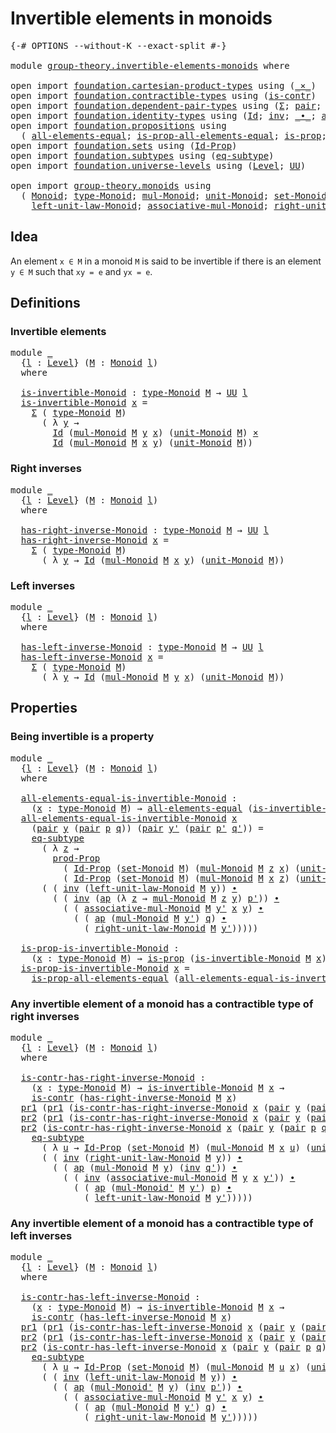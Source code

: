 # Invertible elements in monoids

<pre class="Agda"><a id="43" class="Symbol">{-#</a> <a id="47" class="Keyword">OPTIONS</a> <a id="55" class="Pragma">--without-K</a> <a id="67" class="Pragma">--exact-split</a> <a id="81" class="Symbol">#-}</a>

<a id="86" class="Keyword">module</a> <a id="93" href="group-theory.invertible-elements-monoids.html" class="Module">group-theory.invertible-elements-monoids</a> <a id="134" class="Keyword">where</a>

<a id="141" class="Keyword">open</a> <a id="146" class="Keyword">import</a> <a id="153" href="foundation.cartesian-product-types.html" class="Module">foundation.cartesian-product-types</a> <a id="188" class="Keyword">using</a> <a id="194" class="Symbol">(</a><a id="195" href="foundation-core.cartesian-product-types.html#577" class="Function Operator">_×_</a><a id="198" class="Symbol">)</a>
<a id="200" class="Keyword">open</a> <a id="205" class="Keyword">import</a> <a id="212" href="foundation.contractible-types.html" class="Module">foundation.contractible-types</a> <a id="242" class="Keyword">using</a> <a id="248" class="Symbol">(</a><a id="249" href="foundation-core.contractible-types.html#925" class="Function">is-contr</a><a id="257" class="Symbol">)</a>
<a id="259" class="Keyword">open</a> <a id="264" class="Keyword">import</a> <a id="271" href="foundation.dependent-pair-types.html" class="Module">foundation.dependent-pair-types</a> <a id="303" class="Keyword">using</a> <a id="309" class="Symbol">(</a><a id="310" href="foundation-core.dependent-pair-types.html#502" class="Record">Σ</a><a id="311" class="Symbol">;</a> <a id="313" href="foundation-core.dependent-pair-types.html#575" class="InductiveConstructor">pair</a><a id="317" class="Symbol">;</a> <a id="319" href="foundation-core.dependent-pair-types.html#592" class="Field">pr1</a><a id="322" class="Symbol">;</a> <a id="324" href="foundation-core.dependent-pair-types.html#604" class="Field">pr2</a><a id="327" class="Symbol">)</a>
<a id="329" class="Keyword">open</a> <a id="334" class="Keyword">import</a> <a id="341" href="foundation.identity-types.html" class="Module">foundation.identity-types</a> <a id="367" class="Keyword">using</a> <a id="373" class="Symbol">(</a><a id="374" href="foundation-core.identity-types.html#641" class="Datatype">Id</a><a id="376" class="Symbol">;</a> <a id="378" href="foundation-core.identity-types.html#1552" class="Function">inv</a><a id="381" class="Symbol">;</a> <a id="383" href="foundation-core.identity-types.html#1239" class="Function Operator">_∙_</a><a id="386" class="Symbol">;</a> <a id="388" href="foundation-core.identity-types.html#2853" class="Function">ap</a><a id="390" class="Symbol">)</a>
<a id="392" class="Keyword">open</a> <a id="397" class="Keyword">import</a> <a id="404" href="foundation.propositions.html" class="Module">foundation.propositions</a> <a id="428" class="Keyword">using</a>
  <a id="436" class="Symbol">(</a> <a id="438" href="foundation-core.propositions.html#2135" class="Function">all-elements-equal</a><a id="456" class="Symbol">;</a> <a id="458" href="foundation-core.propositions.html#2335" class="Function">is-prop-all-elements-equal</a><a id="484" class="Symbol">;</a> <a id="486" href="foundation-core.propositions.html#1246" class="Function">is-prop</a><a id="493" class="Symbol">;</a> <a id="495" href="foundation-core.propositions.html#5805" class="Function">prod-Prop</a><a id="504" class="Symbol">)</a>
<a id="506" class="Keyword">open</a> <a id="511" class="Keyword">import</a> <a id="518" href="foundation.sets.html" class="Module">foundation.sets</a> <a id="534" class="Keyword">using</a> <a id="540" class="Symbol">(</a><a id="541" href="foundation-core.sets.html#1407" class="Function">Id-Prop</a><a id="548" class="Symbol">)</a>
<a id="550" class="Keyword">open</a> <a id="555" class="Keyword">import</a> <a id="562" href="foundation.subtypes.html" class="Module">foundation.subtypes</a> <a id="582" class="Keyword">using</a> <a id="588" class="Symbol">(</a><a id="589" href="foundation-core.subtypes.html#2835" class="Function">eq-subtype</a><a id="599" class="Symbol">)</a>
<a id="601" class="Keyword">open</a> <a id="606" class="Keyword">import</a> <a id="613" href="foundation.universe-levels.html" class="Module">foundation.universe-levels</a> <a id="640" class="Keyword">using</a> <a id="646" class="Symbol">(</a><a id="647" href="Agda.Primitive.html#597" class="Postulate">Level</a><a id="652" class="Symbol">;</a> <a id="654" href="foundation-core.universe-levels.html#222" class="Primitive">UU</a><a id="656" class="Symbol">)</a>

<a id="659" class="Keyword">open</a> <a id="664" class="Keyword">import</a> <a id="671" href="group-theory.monoids.html" class="Module">group-theory.monoids</a> <a id="692" class="Keyword">using</a>
  <a id="700" class="Symbol">(</a> <a id="702" href="group-theory.monoids.html#1054" class="Function">Monoid</a><a id="708" class="Symbol">;</a> <a id="710" href="group-theory.monoids.html#1219" class="Function">type-Monoid</a><a id="721" class="Symbol">;</a> <a id="723" href="group-theory.monoids.html#1564" class="Function">mul-Monoid</a><a id="733" class="Symbol">;</a> <a id="735" href="group-theory.monoids.html#2068" class="Function">unit-Monoid</a><a id="746" class="Symbol">;</a> <a id="748" href="group-theory.monoids.html#1320" class="Function">set-Monoid</a><a id="758" class="Symbol">;</a>
    <a id="764" href="group-theory.monoids.html#2156" class="Function">left-unit-law-Monoid</a><a id="784" class="Symbol">;</a> <a id="786" href="group-theory.monoids.html#1834" class="Function">associative-mul-Monoid</a><a id="808" class="Symbol">;</a> <a id="810" href="group-theory.monoids.html#2314" class="Function">right-unit-law-Monoid</a><a id="831" class="Symbol">;</a> <a id="833" href="group-theory.monoids.html#1705" class="Function">mul-Monoid&#39;</a><a id="844" class="Symbol">)</a>
</pre>
## Idea

An element `x ∈ M` in a monoid `M` is said to be invertible if there is an element `y ∈ M` such that `xy = e` and `yx = e`.

## Definitions

### Invertible elements

<pre class="Agda"><a id="1034" class="Keyword">module</a> <a id="1041" href="group-theory.invertible-elements-monoids.html#1041" class="Module">_</a>
  <a id="1045" class="Symbol">{</a><a id="1046" href="group-theory.invertible-elements-monoids.html#1046" class="Bound">l</a> <a id="1048" class="Symbol">:</a> <a id="1050" href="Agda.Primitive.html#597" class="Postulate">Level</a><a id="1055" class="Symbol">}</a> <a id="1057" class="Symbol">(</a><a id="1058" href="group-theory.invertible-elements-monoids.html#1058" class="Bound">M</a> <a id="1060" class="Symbol">:</a> <a id="1062" href="group-theory.monoids.html#1054" class="Function">Monoid</a> <a id="1069" href="group-theory.invertible-elements-monoids.html#1046" class="Bound">l</a><a id="1070" class="Symbol">)</a>
  <a id="1074" class="Keyword">where</a>

  <a id="1083" href="group-theory.invertible-elements-monoids.html#1083" class="Function">is-invertible-Monoid</a> <a id="1104" class="Symbol">:</a> <a id="1106" href="group-theory.monoids.html#1219" class="Function">type-Monoid</a> <a id="1118" href="group-theory.invertible-elements-monoids.html#1058" class="Bound">M</a> <a id="1120" class="Symbol">→</a> <a id="1122" href="foundation-core.universe-levels.html#222" class="Primitive">UU</a> <a id="1125" href="group-theory.invertible-elements-monoids.html#1046" class="Bound">l</a>
  <a id="1129" href="group-theory.invertible-elements-monoids.html#1083" class="Function">is-invertible-Monoid</a> <a id="1150" href="group-theory.invertible-elements-monoids.html#1150" class="Bound">x</a> <a id="1152" class="Symbol">=</a>
    <a id="1158" href="foundation-core.dependent-pair-types.html#502" class="Record">Σ</a> <a id="1160" class="Symbol">(</a> <a id="1162" href="group-theory.monoids.html#1219" class="Function">type-Monoid</a> <a id="1174" href="group-theory.invertible-elements-monoids.html#1058" class="Bound">M</a><a id="1175" class="Symbol">)</a>
      <a id="1183" class="Symbol">(</a> <a id="1185" class="Symbol">λ</a> <a id="1187" href="group-theory.invertible-elements-monoids.html#1187" class="Bound">y</a> <a id="1189" class="Symbol">→</a>
        <a id="1199" href="foundation-core.identity-types.html#641" class="Datatype">Id</a> <a id="1202" class="Symbol">(</a><a id="1203" href="group-theory.monoids.html#1564" class="Function">mul-Monoid</a> <a id="1214" href="group-theory.invertible-elements-monoids.html#1058" class="Bound">M</a> <a id="1216" href="group-theory.invertible-elements-monoids.html#1187" class="Bound">y</a> <a id="1218" href="group-theory.invertible-elements-monoids.html#1150" class="Bound">x</a><a id="1219" class="Symbol">)</a> <a id="1221" class="Symbol">(</a><a id="1222" href="group-theory.monoids.html#2068" class="Function">unit-Monoid</a> <a id="1234" href="group-theory.invertible-elements-monoids.html#1058" class="Bound">M</a><a id="1235" class="Symbol">)</a> <a id="1237" href="foundation-core.cartesian-product-types.html#577" class="Function Operator">×</a>
        <a id="1247" href="foundation-core.identity-types.html#641" class="Datatype">Id</a> <a id="1250" class="Symbol">(</a><a id="1251" href="group-theory.monoids.html#1564" class="Function">mul-Monoid</a> <a id="1262" href="group-theory.invertible-elements-monoids.html#1058" class="Bound">M</a> <a id="1264" href="group-theory.invertible-elements-monoids.html#1150" class="Bound">x</a> <a id="1266" href="group-theory.invertible-elements-monoids.html#1187" class="Bound">y</a><a id="1267" class="Symbol">)</a> <a id="1269" class="Symbol">(</a><a id="1270" href="group-theory.monoids.html#2068" class="Function">unit-Monoid</a> <a id="1282" href="group-theory.invertible-elements-monoids.html#1058" class="Bound">M</a><a id="1283" class="Symbol">))</a>
</pre>
### Right inverses

<pre class="Agda"><a id="1319" class="Keyword">module</a> <a id="1326" href="group-theory.invertible-elements-monoids.html#1326" class="Module">_</a>
  <a id="1330" class="Symbol">{</a><a id="1331" href="group-theory.invertible-elements-monoids.html#1331" class="Bound">l</a> <a id="1333" class="Symbol">:</a> <a id="1335" href="Agda.Primitive.html#597" class="Postulate">Level</a><a id="1340" class="Symbol">}</a> <a id="1342" class="Symbol">(</a><a id="1343" href="group-theory.invertible-elements-monoids.html#1343" class="Bound">M</a> <a id="1345" class="Symbol">:</a> <a id="1347" href="group-theory.monoids.html#1054" class="Function">Monoid</a> <a id="1354" href="group-theory.invertible-elements-monoids.html#1331" class="Bound">l</a><a id="1355" class="Symbol">)</a>
  <a id="1359" class="Keyword">where</a>

  <a id="1368" href="group-theory.invertible-elements-monoids.html#1368" class="Function">has-right-inverse-Monoid</a> <a id="1393" class="Symbol">:</a> <a id="1395" href="group-theory.monoids.html#1219" class="Function">type-Monoid</a> <a id="1407" href="group-theory.invertible-elements-monoids.html#1343" class="Bound">M</a> <a id="1409" class="Symbol">→</a> <a id="1411" href="foundation-core.universe-levels.html#222" class="Primitive">UU</a> <a id="1414" href="group-theory.invertible-elements-monoids.html#1331" class="Bound">l</a>
  <a id="1418" href="group-theory.invertible-elements-monoids.html#1368" class="Function">has-right-inverse-Monoid</a> <a id="1443" href="group-theory.invertible-elements-monoids.html#1443" class="Bound">x</a> <a id="1445" class="Symbol">=</a>
    <a id="1451" href="foundation-core.dependent-pair-types.html#502" class="Record">Σ</a> <a id="1453" class="Symbol">(</a> <a id="1455" href="group-theory.monoids.html#1219" class="Function">type-Monoid</a> <a id="1467" href="group-theory.invertible-elements-monoids.html#1343" class="Bound">M</a><a id="1468" class="Symbol">)</a>
      <a id="1476" class="Symbol">(</a> <a id="1478" class="Symbol">λ</a> <a id="1480" href="group-theory.invertible-elements-monoids.html#1480" class="Bound">y</a> <a id="1482" class="Symbol">→</a> <a id="1484" href="foundation-core.identity-types.html#641" class="Datatype">Id</a> <a id="1487" class="Symbol">(</a><a id="1488" href="group-theory.monoids.html#1564" class="Function">mul-Monoid</a> <a id="1499" href="group-theory.invertible-elements-monoids.html#1343" class="Bound">M</a> <a id="1501" href="group-theory.invertible-elements-monoids.html#1443" class="Bound">x</a> <a id="1503" href="group-theory.invertible-elements-monoids.html#1480" class="Bound">y</a><a id="1504" class="Symbol">)</a> <a id="1506" class="Symbol">(</a><a id="1507" href="group-theory.monoids.html#2068" class="Function">unit-Monoid</a> <a id="1519" href="group-theory.invertible-elements-monoids.html#1343" class="Bound">M</a><a id="1520" class="Symbol">))</a>
</pre>
### Left inverses

<pre class="Agda"><a id="1555" class="Keyword">module</a> <a id="1562" href="group-theory.invertible-elements-monoids.html#1562" class="Module">_</a>
  <a id="1566" class="Symbol">{</a><a id="1567" href="group-theory.invertible-elements-monoids.html#1567" class="Bound">l</a> <a id="1569" class="Symbol">:</a> <a id="1571" href="Agda.Primitive.html#597" class="Postulate">Level</a><a id="1576" class="Symbol">}</a> <a id="1578" class="Symbol">(</a><a id="1579" href="group-theory.invertible-elements-monoids.html#1579" class="Bound">M</a> <a id="1581" class="Symbol">:</a> <a id="1583" href="group-theory.monoids.html#1054" class="Function">Monoid</a> <a id="1590" href="group-theory.invertible-elements-monoids.html#1567" class="Bound">l</a><a id="1591" class="Symbol">)</a>
  <a id="1595" class="Keyword">where</a>

  <a id="1604" href="group-theory.invertible-elements-monoids.html#1604" class="Function">has-left-inverse-Monoid</a> <a id="1628" class="Symbol">:</a> <a id="1630" href="group-theory.monoids.html#1219" class="Function">type-Monoid</a> <a id="1642" href="group-theory.invertible-elements-monoids.html#1579" class="Bound">M</a> <a id="1644" class="Symbol">→</a> <a id="1646" href="foundation-core.universe-levels.html#222" class="Primitive">UU</a> <a id="1649" href="group-theory.invertible-elements-monoids.html#1567" class="Bound">l</a>
  <a id="1653" href="group-theory.invertible-elements-monoids.html#1604" class="Function">has-left-inverse-Monoid</a> <a id="1677" href="group-theory.invertible-elements-monoids.html#1677" class="Bound">x</a> <a id="1679" class="Symbol">=</a>
    <a id="1685" href="foundation-core.dependent-pair-types.html#502" class="Record">Σ</a> <a id="1687" class="Symbol">(</a> <a id="1689" href="group-theory.monoids.html#1219" class="Function">type-Monoid</a> <a id="1701" href="group-theory.invertible-elements-monoids.html#1579" class="Bound">M</a><a id="1702" class="Symbol">)</a>
      <a id="1710" class="Symbol">(</a> <a id="1712" class="Symbol">λ</a> <a id="1714" href="group-theory.invertible-elements-monoids.html#1714" class="Bound">y</a> <a id="1716" class="Symbol">→</a> <a id="1718" href="foundation-core.identity-types.html#641" class="Datatype">Id</a> <a id="1721" class="Symbol">(</a><a id="1722" href="group-theory.monoids.html#1564" class="Function">mul-Monoid</a> <a id="1733" href="group-theory.invertible-elements-monoids.html#1579" class="Bound">M</a> <a id="1735" href="group-theory.invertible-elements-monoids.html#1714" class="Bound">y</a> <a id="1737" href="group-theory.invertible-elements-monoids.html#1677" class="Bound">x</a><a id="1738" class="Symbol">)</a> <a id="1740" class="Symbol">(</a><a id="1741" href="group-theory.monoids.html#2068" class="Function">unit-Monoid</a> <a id="1753" href="group-theory.invertible-elements-monoids.html#1579" class="Bound">M</a><a id="1754" class="Symbol">))</a>
</pre>
## Properties

### Being invertible is a property

<pre class="Agda"><a id="1821" class="Keyword">module</a> <a id="1828" href="group-theory.invertible-elements-monoids.html#1828" class="Module">_</a>
  <a id="1832" class="Symbol">{</a><a id="1833" href="group-theory.invertible-elements-monoids.html#1833" class="Bound">l</a> <a id="1835" class="Symbol">:</a> <a id="1837" href="Agda.Primitive.html#597" class="Postulate">Level</a><a id="1842" class="Symbol">}</a> <a id="1844" class="Symbol">(</a><a id="1845" href="group-theory.invertible-elements-monoids.html#1845" class="Bound">M</a> <a id="1847" class="Symbol">:</a> <a id="1849" href="group-theory.monoids.html#1054" class="Function">Monoid</a> <a id="1856" href="group-theory.invertible-elements-monoids.html#1833" class="Bound">l</a><a id="1857" class="Symbol">)</a>
  <a id="1861" class="Keyword">where</a>

  <a id="1870" href="group-theory.invertible-elements-monoids.html#1870" class="Function">all-elements-equal-is-invertible-Monoid</a> <a id="1910" class="Symbol">:</a>
    <a id="1916" class="Symbol">(</a><a id="1917" href="group-theory.invertible-elements-monoids.html#1917" class="Bound">x</a> <a id="1919" class="Symbol">:</a> <a id="1921" href="group-theory.monoids.html#1219" class="Function">type-Monoid</a> <a id="1933" href="group-theory.invertible-elements-monoids.html#1845" class="Bound">M</a><a id="1934" class="Symbol">)</a> <a id="1936" class="Symbol">→</a> <a id="1938" href="foundation-core.propositions.html#2135" class="Function">all-elements-equal</a> <a id="1957" class="Symbol">(</a><a id="1958" href="group-theory.invertible-elements-monoids.html#1083" class="Function">is-invertible-Monoid</a> <a id="1979" href="group-theory.invertible-elements-monoids.html#1845" class="Bound">M</a> <a id="1981" href="group-theory.invertible-elements-monoids.html#1917" class="Bound">x</a><a id="1982" class="Symbol">)</a>
  <a id="1986" href="group-theory.invertible-elements-monoids.html#1870" class="Function">all-elements-equal-is-invertible-Monoid</a> <a id="2026" href="group-theory.invertible-elements-monoids.html#2026" class="Bound">x</a>
    <a id="2032" class="Symbol">(</a><a id="2033" href="foundation-core.dependent-pair-types.html#575" class="InductiveConstructor">pair</a> <a id="2038" href="group-theory.invertible-elements-monoids.html#2038" class="Bound">y</a> <a id="2040" class="Symbol">(</a><a id="2041" href="foundation-core.dependent-pair-types.html#575" class="InductiveConstructor">pair</a> <a id="2046" href="group-theory.invertible-elements-monoids.html#2046" class="Bound">p</a> <a id="2048" href="group-theory.invertible-elements-monoids.html#2048" class="Bound">q</a><a id="2049" class="Symbol">))</a> <a id="2052" class="Symbol">(</a><a id="2053" href="foundation-core.dependent-pair-types.html#575" class="InductiveConstructor">pair</a> <a id="2058" href="group-theory.invertible-elements-monoids.html#2058" class="Bound">y&#39;</a> <a id="2061" class="Symbol">(</a><a id="2062" href="foundation-core.dependent-pair-types.html#575" class="InductiveConstructor">pair</a> <a id="2067" href="group-theory.invertible-elements-monoids.html#2067" class="Bound">p&#39;</a> <a id="2070" href="group-theory.invertible-elements-monoids.html#2070" class="Bound">q&#39;</a><a id="2072" class="Symbol">))</a> <a id="2075" class="Symbol">=</a>
    <a id="2081" href="foundation-core.subtypes.html#2835" class="Function">eq-subtype</a>
      <a id="2098" class="Symbol">(</a> <a id="2100" class="Symbol">λ</a> <a id="2102" href="group-theory.invertible-elements-monoids.html#2102" class="Bound">z</a> <a id="2104" class="Symbol">→</a>
        <a id="2114" href="foundation-core.propositions.html#5805" class="Function">prod-Prop</a>
          <a id="2134" class="Symbol">(</a> <a id="2136" href="foundation-core.sets.html#1407" class="Function">Id-Prop</a> <a id="2144" class="Symbol">(</a><a id="2145" href="group-theory.monoids.html#1320" class="Function">set-Monoid</a> <a id="2156" href="group-theory.invertible-elements-monoids.html#1845" class="Bound">M</a><a id="2157" class="Symbol">)</a> <a id="2159" class="Symbol">(</a><a id="2160" href="group-theory.monoids.html#1564" class="Function">mul-Monoid</a> <a id="2171" href="group-theory.invertible-elements-monoids.html#1845" class="Bound">M</a> <a id="2173" href="group-theory.invertible-elements-monoids.html#2102" class="Bound">z</a> <a id="2175" href="group-theory.invertible-elements-monoids.html#2026" class="Bound">x</a><a id="2176" class="Symbol">)</a> <a id="2178" class="Symbol">(</a><a id="2179" href="group-theory.monoids.html#2068" class="Function">unit-Monoid</a> <a id="2191" href="group-theory.invertible-elements-monoids.html#1845" class="Bound">M</a><a id="2192" class="Symbol">))</a>
          <a id="2205" class="Symbol">(</a> <a id="2207" href="foundation-core.sets.html#1407" class="Function">Id-Prop</a> <a id="2215" class="Symbol">(</a><a id="2216" href="group-theory.monoids.html#1320" class="Function">set-Monoid</a> <a id="2227" href="group-theory.invertible-elements-monoids.html#1845" class="Bound">M</a><a id="2228" class="Symbol">)</a> <a id="2230" class="Symbol">(</a><a id="2231" href="group-theory.monoids.html#1564" class="Function">mul-Monoid</a> <a id="2242" href="group-theory.invertible-elements-monoids.html#1845" class="Bound">M</a> <a id="2244" href="group-theory.invertible-elements-monoids.html#2026" class="Bound">x</a> <a id="2246" href="group-theory.invertible-elements-monoids.html#2102" class="Bound">z</a><a id="2247" class="Symbol">)</a> <a id="2249" class="Symbol">(</a><a id="2250" href="group-theory.monoids.html#2068" class="Function">unit-Monoid</a> <a id="2262" href="group-theory.invertible-elements-monoids.html#1845" class="Bound">M</a><a id="2263" class="Symbol">)))</a>
      <a id="2273" class="Symbol">(</a> <a id="2275" class="Symbol">(</a> <a id="2277" href="foundation-core.identity-types.html#1552" class="Function">inv</a> <a id="2281" class="Symbol">(</a><a id="2282" href="group-theory.monoids.html#2156" class="Function">left-unit-law-Monoid</a> <a id="2303" href="group-theory.invertible-elements-monoids.html#1845" class="Bound">M</a> <a id="2305" href="group-theory.invertible-elements-monoids.html#2038" class="Bound">y</a><a id="2306" class="Symbol">))</a> <a id="2309" href="foundation-core.identity-types.html#1239" class="Function Operator">∙</a>
        <a id="2319" class="Symbol">(</a> <a id="2321" class="Symbol">(</a> <a id="2323" href="foundation-core.identity-types.html#1552" class="Function">inv</a> <a id="2327" class="Symbol">(</a><a id="2328" href="foundation-core.identity-types.html#2853" class="Function">ap</a> <a id="2331" class="Symbol">(λ</a> <a id="2334" href="group-theory.invertible-elements-monoids.html#2334" class="Bound">z</a> <a id="2336" class="Symbol">→</a> <a id="2338" href="group-theory.monoids.html#1564" class="Function">mul-Monoid</a> <a id="2349" href="group-theory.invertible-elements-monoids.html#1845" class="Bound">M</a> <a id="2351" href="group-theory.invertible-elements-monoids.html#2334" class="Bound">z</a> <a id="2353" href="group-theory.invertible-elements-monoids.html#2038" class="Bound">y</a><a id="2354" class="Symbol">)</a> <a id="2356" href="group-theory.invertible-elements-monoids.html#2067" class="Bound">p&#39;</a><a id="2358" class="Symbol">))</a> <a id="2361" href="foundation-core.identity-types.html#1239" class="Function Operator">∙</a>
          <a id="2373" class="Symbol">(</a> <a id="2375" class="Symbol">(</a> <a id="2377" href="group-theory.monoids.html#1834" class="Function">associative-mul-Monoid</a> <a id="2400" href="group-theory.invertible-elements-monoids.html#1845" class="Bound">M</a> <a id="2402" href="group-theory.invertible-elements-monoids.html#2058" class="Bound">y&#39;</a> <a id="2405" href="group-theory.invertible-elements-monoids.html#2026" class="Bound">x</a> <a id="2407" href="group-theory.invertible-elements-monoids.html#2038" class="Bound">y</a><a id="2408" class="Symbol">)</a> <a id="2410" href="foundation-core.identity-types.html#1239" class="Function Operator">∙</a>
            <a id="2424" class="Symbol">(</a> <a id="2426" class="Symbol">(</a> <a id="2428" href="foundation-core.identity-types.html#2853" class="Function">ap</a> <a id="2431" class="Symbol">(</a><a id="2432" href="group-theory.monoids.html#1564" class="Function">mul-Monoid</a> <a id="2443" href="group-theory.invertible-elements-monoids.html#1845" class="Bound">M</a> <a id="2445" href="group-theory.invertible-elements-monoids.html#2058" class="Bound">y&#39;</a><a id="2447" class="Symbol">)</a> <a id="2449" href="group-theory.invertible-elements-monoids.html#2048" class="Bound">q</a><a id="2450" class="Symbol">)</a> <a id="2452" href="foundation-core.identity-types.html#1239" class="Function Operator">∙</a>
              <a id="2468" class="Symbol">(</a> <a id="2470" href="group-theory.monoids.html#2314" class="Function">right-unit-law-Monoid</a> <a id="2492" href="group-theory.invertible-elements-monoids.html#1845" class="Bound">M</a> <a id="2494" href="group-theory.invertible-elements-monoids.html#2058" class="Bound">y&#39;</a><a id="2496" class="Symbol">)))))</a>
  
  <a id="2507" href="group-theory.invertible-elements-monoids.html#2507" class="Function">is-prop-is-invertible-Monoid</a> <a id="2536" class="Symbol">:</a>
    <a id="2542" class="Symbol">(</a><a id="2543" href="group-theory.invertible-elements-monoids.html#2543" class="Bound">x</a> <a id="2545" class="Symbol">:</a> <a id="2547" href="group-theory.monoids.html#1219" class="Function">type-Monoid</a> <a id="2559" href="group-theory.invertible-elements-monoids.html#1845" class="Bound">M</a><a id="2560" class="Symbol">)</a> <a id="2562" class="Symbol">→</a> <a id="2564" href="foundation-core.propositions.html#1246" class="Function">is-prop</a> <a id="2572" class="Symbol">(</a><a id="2573" href="group-theory.invertible-elements-monoids.html#1083" class="Function">is-invertible-Monoid</a> <a id="2594" href="group-theory.invertible-elements-monoids.html#1845" class="Bound">M</a> <a id="2596" href="group-theory.invertible-elements-monoids.html#2543" class="Bound">x</a><a id="2597" class="Symbol">)</a>
  <a id="2601" href="group-theory.invertible-elements-monoids.html#2507" class="Function">is-prop-is-invertible-Monoid</a> <a id="2630" href="group-theory.invertible-elements-monoids.html#2630" class="Bound">x</a> <a id="2632" class="Symbol">=</a>
    <a id="2638" href="foundation-core.propositions.html#2335" class="Function">is-prop-all-elements-equal</a> <a id="2665" class="Symbol">(</a><a id="2666" href="group-theory.invertible-elements-monoids.html#1870" class="Function">all-elements-equal-is-invertible-Monoid</a> <a id="2706" href="group-theory.invertible-elements-monoids.html#2630" class="Bound">x</a><a id="2707" class="Symbol">)</a>
</pre>
### Any invertible element of a monoid has a contractible type of right inverses

<pre class="Agda"><a id="2804" class="Keyword">module</a> <a id="2811" href="group-theory.invertible-elements-monoids.html#2811" class="Module">_</a>
  <a id="2815" class="Symbol">{</a><a id="2816" href="group-theory.invertible-elements-monoids.html#2816" class="Bound">l</a> <a id="2818" class="Symbol">:</a> <a id="2820" href="Agda.Primitive.html#597" class="Postulate">Level</a><a id="2825" class="Symbol">}</a> <a id="2827" class="Symbol">(</a><a id="2828" href="group-theory.invertible-elements-monoids.html#2828" class="Bound">M</a> <a id="2830" class="Symbol">:</a> <a id="2832" href="group-theory.monoids.html#1054" class="Function">Monoid</a> <a id="2839" href="group-theory.invertible-elements-monoids.html#2816" class="Bound">l</a><a id="2840" class="Symbol">)</a>
  <a id="2844" class="Keyword">where</a>

  <a id="2853" href="group-theory.invertible-elements-monoids.html#2853" class="Function">is-contr-has-right-inverse-Monoid</a> <a id="2887" class="Symbol">:</a>
    <a id="2893" class="Symbol">(</a><a id="2894" href="group-theory.invertible-elements-monoids.html#2894" class="Bound">x</a> <a id="2896" class="Symbol">:</a> <a id="2898" href="group-theory.monoids.html#1219" class="Function">type-Monoid</a> <a id="2910" href="group-theory.invertible-elements-monoids.html#2828" class="Bound">M</a><a id="2911" class="Symbol">)</a> <a id="2913" class="Symbol">→</a> <a id="2915" href="group-theory.invertible-elements-monoids.html#1083" class="Function">is-invertible-Monoid</a> <a id="2936" href="group-theory.invertible-elements-monoids.html#2828" class="Bound">M</a> <a id="2938" href="group-theory.invertible-elements-monoids.html#2894" class="Bound">x</a> <a id="2940" class="Symbol">→</a>
    <a id="2946" href="foundation-core.contractible-types.html#925" class="Function">is-contr</a> <a id="2955" class="Symbol">(</a><a id="2956" href="group-theory.invertible-elements-monoids.html#1368" class="Function">has-right-inverse-Monoid</a> <a id="2981" href="group-theory.invertible-elements-monoids.html#2828" class="Bound">M</a> <a id="2983" href="group-theory.invertible-elements-monoids.html#2894" class="Bound">x</a><a id="2984" class="Symbol">)</a>
  <a id="2988" href="foundation-core.dependent-pair-types.html#592" class="Field">pr1</a> <a id="2992" class="Symbol">(</a><a id="2993" href="foundation-core.dependent-pair-types.html#592" class="Field">pr1</a> <a id="2997" class="Symbol">(</a><a id="2998" href="group-theory.invertible-elements-monoids.html#2853" class="Function">is-contr-has-right-inverse-Monoid</a> <a id="3032" href="group-theory.invertible-elements-monoids.html#3032" class="Bound">x</a> <a id="3034" class="Symbol">(</a><a id="3035" href="foundation-core.dependent-pair-types.html#575" class="InductiveConstructor">pair</a> <a id="3040" href="group-theory.invertible-elements-monoids.html#3040" class="Bound">y</a> <a id="3042" class="Symbol">(</a><a id="3043" href="foundation-core.dependent-pair-types.html#575" class="InductiveConstructor">pair</a> <a id="3048" href="group-theory.invertible-elements-monoids.html#3048" class="Bound">p</a> <a id="3050" href="group-theory.invertible-elements-monoids.html#3050" class="Bound">q</a><a id="3051" class="Symbol">))))</a> <a id="3056" class="Symbol">=</a> <a id="3058" href="group-theory.invertible-elements-monoids.html#3040" class="Bound">y</a>
  <a id="3062" href="foundation-core.dependent-pair-types.html#604" class="Field">pr2</a> <a id="3066" class="Symbol">(</a><a id="3067" href="foundation-core.dependent-pair-types.html#592" class="Field">pr1</a> <a id="3071" class="Symbol">(</a><a id="3072" href="group-theory.invertible-elements-monoids.html#2853" class="Function">is-contr-has-right-inverse-Monoid</a> <a id="3106" href="group-theory.invertible-elements-monoids.html#3106" class="Bound">x</a> <a id="3108" class="Symbol">(</a><a id="3109" href="foundation-core.dependent-pair-types.html#575" class="InductiveConstructor">pair</a> <a id="3114" href="group-theory.invertible-elements-monoids.html#3114" class="Bound">y</a> <a id="3116" class="Symbol">(</a><a id="3117" href="foundation-core.dependent-pair-types.html#575" class="InductiveConstructor">pair</a> <a id="3122" href="group-theory.invertible-elements-monoids.html#3122" class="Bound">p</a> <a id="3124" href="group-theory.invertible-elements-monoids.html#3124" class="Bound">q</a><a id="3125" class="Symbol">))))</a> <a id="3130" class="Symbol">=</a> <a id="3132" href="group-theory.invertible-elements-monoids.html#3124" class="Bound">q</a>
  <a id="3136" href="foundation-core.dependent-pair-types.html#604" class="Field">pr2</a> <a id="3140" class="Symbol">(</a><a id="3141" href="group-theory.invertible-elements-monoids.html#2853" class="Function">is-contr-has-right-inverse-Monoid</a> <a id="3175" href="group-theory.invertible-elements-monoids.html#3175" class="Bound">x</a> <a id="3177" class="Symbol">(</a><a id="3178" href="foundation-core.dependent-pair-types.html#575" class="InductiveConstructor">pair</a> <a id="3183" href="group-theory.invertible-elements-monoids.html#3183" class="Bound">y</a> <a id="3185" class="Symbol">(</a><a id="3186" href="foundation-core.dependent-pair-types.html#575" class="InductiveConstructor">pair</a> <a id="3191" href="group-theory.invertible-elements-monoids.html#3191" class="Bound">p</a> <a id="3193" href="group-theory.invertible-elements-monoids.html#3193" class="Bound">q</a><a id="3194" class="Symbol">)))</a> <a id="3198" class="Symbol">(</a><a id="3199" href="foundation-core.dependent-pair-types.html#575" class="InductiveConstructor">pair</a> <a id="3204" href="group-theory.invertible-elements-monoids.html#3204" class="Bound">y&#39;</a> <a id="3207" href="group-theory.invertible-elements-monoids.html#3207" class="Bound">q&#39;</a><a id="3209" class="Symbol">)</a> <a id="3211" class="Symbol">=</a>
    <a id="3217" href="foundation-core.subtypes.html#2835" class="Function">eq-subtype</a>
      <a id="3234" class="Symbol">(</a> <a id="3236" class="Symbol">λ</a> <a id="3238" href="group-theory.invertible-elements-monoids.html#3238" class="Bound">u</a> <a id="3240" class="Symbol">→</a> <a id="3242" href="foundation-core.sets.html#1407" class="Function">Id-Prop</a> <a id="3250" class="Symbol">(</a><a id="3251" href="group-theory.monoids.html#1320" class="Function">set-Monoid</a> <a id="3262" href="group-theory.invertible-elements-monoids.html#2828" class="Bound">M</a><a id="3263" class="Symbol">)</a> <a id="3265" class="Symbol">(</a><a id="3266" href="group-theory.monoids.html#1564" class="Function">mul-Monoid</a> <a id="3277" href="group-theory.invertible-elements-monoids.html#2828" class="Bound">M</a> <a id="3279" href="group-theory.invertible-elements-monoids.html#3175" class="Bound">x</a> <a id="3281" href="group-theory.invertible-elements-monoids.html#3238" class="Bound">u</a><a id="3282" class="Symbol">)</a> <a id="3284" class="Symbol">(</a><a id="3285" href="group-theory.monoids.html#2068" class="Function">unit-Monoid</a> <a id="3297" href="group-theory.invertible-elements-monoids.html#2828" class="Bound">M</a><a id="3298" class="Symbol">))</a>
      <a id="3307" class="Symbol">(</a> <a id="3309" class="Symbol">(</a> <a id="3311" href="foundation-core.identity-types.html#1552" class="Function">inv</a> <a id="3315" class="Symbol">(</a><a id="3316" href="group-theory.monoids.html#2314" class="Function">right-unit-law-Monoid</a> <a id="3338" href="group-theory.invertible-elements-monoids.html#2828" class="Bound">M</a> <a id="3340" href="group-theory.invertible-elements-monoids.html#3183" class="Bound">y</a><a id="3341" class="Symbol">))</a> <a id="3344" href="foundation-core.identity-types.html#1239" class="Function Operator">∙</a>
        <a id="3354" class="Symbol">(</a> <a id="3356" class="Symbol">(</a> <a id="3358" href="foundation-core.identity-types.html#2853" class="Function">ap</a> <a id="3361" class="Symbol">(</a><a id="3362" href="group-theory.monoids.html#1564" class="Function">mul-Monoid</a> <a id="3373" href="group-theory.invertible-elements-monoids.html#2828" class="Bound">M</a> <a id="3375" href="group-theory.invertible-elements-monoids.html#3183" class="Bound">y</a><a id="3376" class="Symbol">)</a> <a id="3378" class="Symbol">(</a><a id="3379" href="foundation-core.identity-types.html#1552" class="Function">inv</a> <a id="3383" href="group-theory.invertible-elements-monoids.html#3207" class="Bound">q&#39;</a><a id="3385" class="Symbol">))</a> <a id="3388" href="foundation-core.identity-types.html#1239" class="Function Operator">∙</a>
          <a id="3400" class="Symbol">(</a> <a id="3402" class="Symbol">(</a> <a id="3404" href="foundation-core.identity-types.html#1552" class="Function">inv</a> <a id="3408" class="Symbol">(</a><a id="3409" href="group-theory.monoids.html#1834" class="Function">associative-mul-Monoid</a> <a id="3432" href="group-theory.invertible-elements-monoids.html#2828" class="Bound">M</a> <a id="3434" href="group-theory.invertible-elements-monoids.html#3183" class="Bound">y</a> <a id="3436" href="group-theory.invertible-elements-monoids.html#3175" class="Bound">x</a> <a id="3438" href="group-theory.invertible-elements-monoids.html#3204" class="Bound">y&#39;</a><a id="3440" class="Symbol">))</a> <a id="3443" href="foundation-core.identity-types.html#1239" class="Function Operator">∙</a>
            <a id="3457" class="Symbol">(</a> <a id="3459" class="Symbol">(</a> <a id="3461" href="foundation-core.identity-types.html#2853" class="Function">ap</a> <a id="3464" class="Symbol">(</a><a id="3465" href="group-theory.monoids.html#1705" class="Function">mul-Monoid&#39;</a> <a id="3477" href="group-theory.invertible-elements-monoids.html#2828" class="Bound">M</a> <a id="3479" href="group-theory.invertible-elements-monoids.html#3204" class="Bound">y&#39;</a><a id="3481" class="Symbol">)</a> <a id="3483" href="group-theory.invertible-elements-monoids.html#3191" class="Bound">p</a><a id="3484" class="Symbol">)</a> <a id="3486" href="foundation-core.identity-types.html#1239" class="Function Operator">∙</a>
              <a id="3502" class="Symbol">(</a> <a id="3504" href="group-theory.monoids.html#2156" class="Function">left-unit-law-Monoid</a> <a id="3525" href="group-theory.invertible-elements-monoids.html#2828" class="Bound">M</a> <a id="3527" href="group-theory.invertible-elements-monoids.html#3204" class="Bound">y&#39;</a><a id="3529" class="Symbol">)))))</a>
</pre>
### Any invertible element of a monoid has a contractible type of left inverses

<pre class="Agda"><a id="3629" class="Keyword">module</a> <a id="3636" href="group-theory.invertible-elements-monoids.html#3636" class="Module">_</a>
  <a id="3640" class="Symbol">{</a><a id="3641" href="group-theory.invertible-elements-monoids.html#3641" class="Bound">l</a> <a id="3643" class="Symbol">:</a> <a id="3645" href="Agda.Primitive.html#597" class="Postulate">Level</a><a id="3650" class="Symbol">}</a> <a id="3652" class="Symbol">(</a><a id="3653" href="group-theory.invertible-elements-monoids.html#3653" class="Bound">M</a> <a id="3655" class="Symbol">:</a> <a id="3657" href="group-theory.monoids.html#1054" class="Function">Monoid</a> <a id="3664" href="group-theory.invertible-elements-monoids.html#3641" class="Bound">l</a><a id="3665" class="Symbol">)</a>
  <a id="3669" class="Keyword">where</a>

  <a id="3678" href="group-theory.invertible-elements-monoids.html#3678" class="Function">is-contr-has-left-inverse-Monoid</a> <a id="3711" class="Symbol">:</a>
    <a id="3717" class="Symbol">(</a><a id="3718" href="group-theory.invertible-elements-monoids.html#3718" class="Bound">x</a> <a id="3720" class="Symbol">:</a> <a id="3722" href="group-theory.monoids.html#1219" class="Function">type-Monoid</a> <a id="3734" href="group-theory.invertible-elements-monoids.html#3653" class="Bound">M</a><a id="3735" class="Symbol">)</a> <a id="3737" class="Symbol">→</a> <a id="3739" href="group-theory.invertible-elements-monoids.html#1083" class="Function">is-invertible-Monoid</a> <a id="3760" href="group-theory.invertible-elements-monoids.html#3653" class="Bound">M</a> <a id="3762" href="group-theory.invertible-elements-monoids.html#3718" class="Bound">x</a> <a id="3764" class="Symbol">→</a>
    <a id="3770" href="foundation-core.contractible-types.html#925" class="Function">is-contr</a> <a id="3779" class="Symbol">(</a><a id="3780" href="group-theory.invertible-elements-monoids.html#1604" class="Function">has-left-inverse-Monoid</a> <a id="3804" href="group-theory.invertible-elements-monoids.html#3653" class="Bound">M</a> <a id="3806" href="group-theory.invertible-elements-monoids.html#3718" class="Bound">x</a><a id="3807" class="Symbol">)</a>
  <a id="3811" href="foundation-core.dependent-pair-types.html#592" class="Field">pr1</a> <a id="3815" class="Symbol">(</a><a id="3816" href="foundation-core.dependent-pair-types.html#592" class="Field">pr1</a> <a id="3820" class="Symbol">(</a><a id="3821" href="group-theory.invertible-elements-monoids.html#3678" class="Function">is-contr-has-left-inverse-Monoid</a> <a id="3854" href="group-theory.invertible-elements-monoids.html#3854" class="Bound">x</a> <a id="3856" class="Symbol">(</a><a id="3857" href="foundation-core.dependent-pair-types.html#575" class="InductiveConstructor">pair</a> <a id="3862" href="group-theory.invertible-elements-monoids.html#3862" class="Bound">y</a> <a id="3864" class="Symbol">(</a><a id="3865" href="foundation-core.dependent-pair-types.html#575" class="InductiveConstructor">pair</a> <a id="3870" href="group-theory.invertible-elements-monoids.html#3870" class="Bound">p</a> <a id="3872" href="group-theory.invertible-elements-monoids.html#3872" class="Bound">q</a><a id="3873" class="Symbol">))))</a> <a id="3878" class="Symbol">=</a> <a id="3880" href="group-theory.invertible-elements-monoids.html#3862" class="Bound">y</a>
  <a id="3884" href="foundation-core.dependent-pair-types.html#604" class="Field">pr2</a> <a id="3888" class="Symbol">(</a><a id="3889" href="foundation-core.dependent-pair-types.html#592" class="Field">pr1</a> <a id="3893" class="Symbol">(</a><a id="3894" href="group-theory.invertible-elements-monoids.html#3678" class="Function">is-contr-has-left-inverse-Monoid</a> <a id="3927" href="group-theory.invertible-elements-monoids.html#3927" class="Bound">x</a> <a id="3929" class="Symbol">(</a><a id="3930" href="foundation-core.dependent-pair-types.html#575" class="InductiveConstructor">pair</a> <a id="3935" href="group-theory.invertible-elements-monoids.html#3935" class="Bound">y</a> <a id="3937" class="Symbol">(</a><a id="3938" href="foundation-core.dependent-pair-types.html#575" class="InductiveConstructor">pair</a> <a id="3943" href="group-theory.invertible-elements-monoids.html#3943" class="Bound">p</a> <a id="3945" href="group-theory.invertible-elements-monoids.html#3945" class="Bound">q</a><a id="3946" class="Symbol">))))</a> <a id="3951" class="Symbol">=</a> <a id="3953" href="group-theory.invertible-elements-monoids.html#3943" class="Bound">p</a>
  <a id="3957" href="foundation-core.dependent-pair-types.html#604" class="Field">pr2</a> <a id="3961" class="Symbol">(</a><a id="3962" href="group-theory.invertible-elements-monoids.html#3678" class="Function">is-contr-has-left-inverse-Monoid</a> <a id="3995" href="group-theory.invertible-elements-monoids.html#3995" class="Bound">x</a> <a id="3997" class="Symbol">(</a><a id="3998" href="foundation-core.dependent-pair-types.html#575" class="InductiveConstructor">pair</a> <a id="4003" href="group-theory.invertible-elements-monoids.html#4003" class="Bound">y</a> <a id="4005" class="Symbol">(</a><a id="4006" href="foundation-core.dependent-pair-types.html#575" class="InductiveConstructor">pair</a> <a id="4011" href="group-theory.invertible-elements-monoids.html#4011" class="Bound">p</a> <a id="4013" href="group-theory.invertible-elements-monoids.html#4013" class="Bound">q</a><a id="4014" class="Symbol">)))</a> <a id="4018" class="Symbol">(</a><a id="4019" href="foundation-core.dependent-pair-types.html#575" class="InductiveConstructor">pair</a> <a id="4024" href="group-theory.invertible-elements-monoids.html#4024" class="Bound">y&#39;</a> <a id="4027" href="group-theory.invertible-elements-monoids.html#4027" class="Bound">p&#39;</a><a id="4029" class="Symbol">)</a> <a id="4031" class="Symbol">=</a>
    <a id="4037" href="foundation-core.subtypes.html#2835" class="Function">eq-subtype</a>
      <a id="4054" class="Symbol">(</a> <a id="4056" class="Symbol">λ</a> <a id="4058" href="group-theory.invertible-elements-monoids.html#4058" class="Bound">u</a> <a id="4060" class="Symbol">→</a> <a id="4062" href="foundation-core.sets.html#1407" class="Function">Id-Prop</a> <a id="4070" class="Symbol">(</a><a id="4071" href="group-theory.monoids.html#1320" class="Function">set-Monoid</a> <a id="4082" href="group-theory.invertible-elements-monoids.html#3653" class="Bound">M</a><a id="4083" class="Symbol">)</a> <a id="4085" class="Symbol">(</a><a id="4086" href="group-theory.monoids.html#1564" class="Function">mul-Monoid</a> <a id="4097" href="group-theory.invertible-elements-monoids.html#3653" class="Bound">M</a> <a id="4099" href="group-theory.invertible-elements-monoids.html#4058" class="Bound">u</a> <a id="4101" href="group-theory.invertible-elements-monoids.html#3995" class="Bound">x</a><a id="4102" class="Symbol">)</a> <a id="4104" class="Symbol">(</a><a id="4105" href="group-theory.monoids.html#2068" class="Function">unit-Monoid</a> <a id="4117" href="group-theory.invertible-elements-monoids.html#3653" class="Bound">M</a><a id="4118" class="Symbol">))</a>
      <a id="4127" class="Symbol">(</a> <a id="4129" class="Symbol">(</a> <a id="4131" href="foundation-core.identity-types.html#1552" class="Function">inv</a> <a id="4135" class="Symbol">(</a><a id="4136" href="group-theory.monoids.html#2156" class="Function">left-unit-law-Monoid</a> <a id="4157" href="group-theory.invertible-elements-monoids.html#3653" class="Bound">M</a> <a id="4159" href="group-theory.invertible-elements-monoids.html#4003" class="Bound">y</a><a id="4160" class="Symbol">))</a> <a id="4163" href="foundation-core.identity-types.html#1239" class="Function Operator">∙</a>
        <a id="4173" class="Symbol">(</a> <a id="4175" class="Symbol">(</a> <a id="4177" href="foundation-core.identity-types.html#2853" class="Function">ap</a> <a id="4180" class="Symbol">(</a><a id="4181" href="group-theory.monoids.html#1705" class="Function">mul-Monoid&#39;</a> <a id="4193" href="group-theory.invertible-elements-monoids.html#3653" class="Bound">M</a> <a id="4195" href="group-theory.invertible-elements-monoids.html#4003" class="Bound">y</a><a id="4196" class="Symbol">)</a> <a id="4198" class="Symbol">(</a><a id="4199" href="foundation-core.identity-types.html#1552" class="Function">inv</a> <a id="4203" href="group-theory.invertible-elements-monoids.html#4027" class="Bound">p&#39;</a><a id="4205" class="Symbol">))</a> <a id="4208" href="foundation-core.identity-types.html#1239" class="Function Operator">∙</a>
          <a id="4220" class="Symbol">(</a> <a id="4222" class="Symbol">(</a> <a id="4224" href="group-theory.monoids.html#1834" class="Function">associative-mul-Monoid</a> <a id="4247" href="group-theory.invertible-elements-monoids.html#3653" class="Bound">M</a> <a id="4249" href="group-theory.invertible-elements-monoids.html#4024" class="Bound">y&#39;</a> <a id="4252" href="group-theory.invertible-elements-monoids.html#3995" class="Bound">x</a> <a id="4254" href="group-theory.invertible-elements-monoids.html#4003" class="Bound">y</a><a id="4255" class="Symbol">)</a> <a id="4257" href="foundation-core.identity-types.html#1239" class="Function Operator">∙</a>
            <a id="4271" class="Symbol">(</a> <a id="4273" class="Symbol">(</a> <a id="4275" href="foundation-core.identity-types.html#2853" class="Function">ap</a> <a id="4278" class="Symbol">(</a><a id="4279" href="group-theory.monoids.html#1564" class="Function">mul-Monoid</a> <a id="4290" href="group-theory.invertible-elements-monoids.html#3653" class="Bound">M</a> <a id="4292" href="group-theory.invertible-elements-monoids.html#4024" class="Bound">y&#39;</a><a id="4294" class="Symbol">)</a> <a id="4296" href="group-theory.invertible-elements-monoids.html#4013" class="Bound">q</a><a id="4297" class="Symbol">)</a> <a id="4299" href="foundation-core.identity-types.html#1239" class="Function Operator">∙</a>
              <a id="4315" class="Symbol">(</a> <a id="4317" href="group-theory.monoids.html#2314" class="Function">right-unit-law-Monoid</a> <a id="4339" href="group-theory.invertible-elements-monoids.html#3653" class="Bound">M</a> <a id="4341" href="group-theory.invertible-elements-monoids.html#4024" class="Bound">y&#39;</a><a id="4343" class="Symbol">)))))</a>
</pre>
